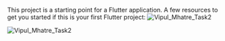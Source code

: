 This project is a starting point for a Flutter application.
A few resources to get you started if this is your first Flutter project:
![Vipul_Mhatre_Task2](https://github.com/Star-Viper/Calculator/assets/125679638/ff7f5d8d-590c-4d69-9842-66467c0b0592)

 ![Vipul_Mhatre_Task2](https://github.com/Star-Viper/Calculator/assets/125679638/34ff8300-5b9e-455f-8dc9-32d4e4e1f032)

 
